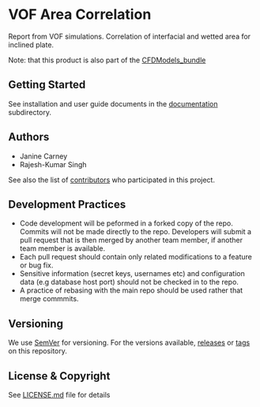 # VOF Area Correlation
Report from VOF simulations. Correlation of interfacial and wetted area for inclined plate.

Note: that this product is also part of the [CFDModels_bundle](../../../CFDModels_bundle)

## Getting Started
See installation and user guide documents in the [documentation](docs) subdirectory.

## Authors
* Janine Carney
* Rajesh-Kumar Singh

See also the list of [contributors](../../contributors) who participated in this project.

## Development Practices
* Code development will be peformed in a forked copy of the repo. Commits will not be 
  made directly to the repo. Developers will submit a pull request that is then merged
  by another team member, if another team member is available.
* Each pull request should contain only related modifications to a feature or bug fix.  
* Sensitive information (secret keys, usernames etc) and configuration data 
  (e.g database host port) should not be checked in to the repo.
* A practice of rebasing with the main repo should be used rather that merge commmits.

## Versioning
We use [SemVer](http://semver.org/) for versioning. For the versions available, 
[releases](../../releases) or [tags](../../tags) on this repository. 

## License & Copyright
See [LICENSE.md](LICENSE.md) file for details

